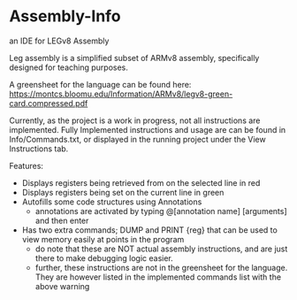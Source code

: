 # Assembly-Info
an IDE for LEGv8 Assembly

Leg assembly is a simplified subset of ARMv8 assembly, specifically designed for teaching purposes. 

A greensheet for the language can be found here: https://montcs.bloomu.edu/Information/ARMv8/legv8-green-card.compressed.pdf

Currently, as the project is a work in progress, not all instructions are implemented. Fully Implemented instructions and usage are can be found in Info/Commands.txt, or displayed in the running project under the View Instructions tab.

Features:
- Displays registers being retrieved from on the selected line in red 
- Displays registers being set on the current line in green
- Autofills some code structures using Annotations
  - annotations are activated by typing @[annotation name] [arguments] and then enter
- Has two extra commands; DUMP and PRINT {reg} that can be used to view memory easily at points in the program
  - do note that these are NOT actual assembly instructions, and are just there to make debugging logic easier. 
  - further, these instructions are not in the greensheet for the language. They are however listed in the implemented commands list with the above warning
